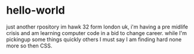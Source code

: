 # hello-world
just another rpository
im hawk 32 form london uk, i'm having a pre midlife crisis and am learning computer code in a bid to change career.
while I'm pickingup some things quickly others I must say I am finding hard none more so then CSS.
